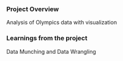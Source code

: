### Project Overview

 Analysis of Olympics data with visualization


### Learnings from the project

 Data Munching and Data Wrangling


